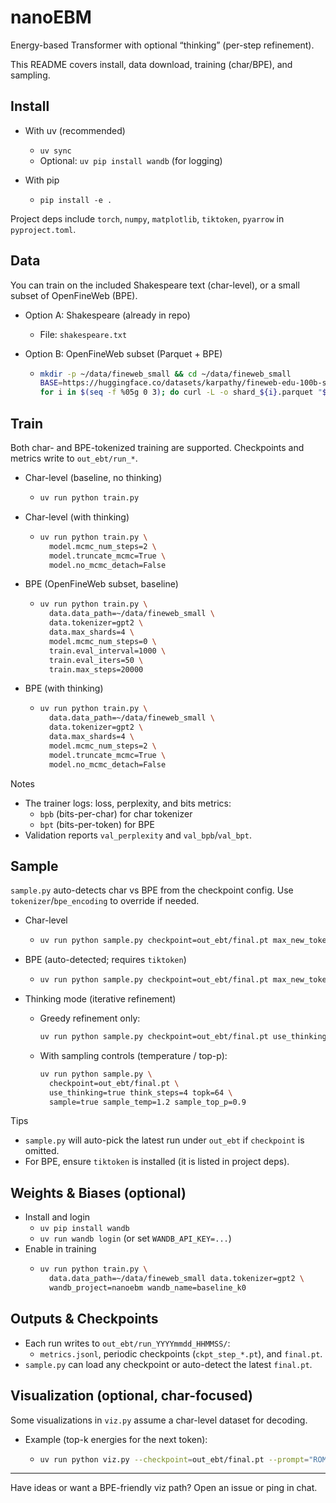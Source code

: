 # nanoEBM

Energy-based Transformer with optional “thinking” (per-step refinement).

This README covers install, data download, training (char/BPE), and sampling.

## Install

- With uv (recommended)
  - `uv sync`
  - Optional: `uv pip install wandb` (for logging)

- With pip
  - `pip install -e .`

Project deps include `torch`, `numpy`, `matplotlib`, `tiktoken`, `pyarrow` in `pyproject.toml`.

## Data

You can train on the included Shakespeare text (char-level), or a small subset of OpenFineWeb (BPE).

- Option A: Shakespeare (already in repo)
  - File: `shakespeare.txt`

- Option B: OpenFineWeb subset (Parquet + BPE)
  - ```bash
    mkdir -p ~/data/fineweb_small && cd ~/data/fineweb_small
    BASE=https://huggingface.co/datasets/karpathy/fineweb-edu-100b-shuffle/resolve/main
    for i in $(seq -f %05g 0 3); do curl -L -o shard_${i}.parquet "$BASE/shard_${i}.parquet"; done
    ```

## Train

Both char- and BPE-tokenized training are supported. Checkpoints and metrics write to `out_ebt/run_*`.

- Char-level (baseline, no thinking)
  - ```bash
    uv run python train.py 
    ```

- Char-level (with thinking)
  - ```bash
    uv run python train.py \
      model.mcmc_num_steps=2 \
      model.truncate_mcmc=True \
      model.no_mcmc_detach=False
    ```

- BPE (OpenFineWeb subset, baseline)
  - ```bash
    uv run python train.py \
      data.data_path=~/data/fineweb_small \
      data.tokenizer=gpt2 \
      data.max_shards=4 \
      model.mcmc_num_steps=0 \
      train.eval_interval=1000 \
      train.eval_iters=50 \
      train.max_steps=20000
    ```

- BPE (with thinking)
  - ```bash
    uv run python train.py \
      data.data_path=~/data/fineweb_small \
      data.tokenizer=gpt2 \
      data.max_shards=4 \
      model.mcmc_num_steps=2 \
      model.truncate_mcmc=True \
      model.no_mcmc_detach=False
    ```

Notes
- The trainer logs: loss, perplexity, and bits metrics:
  - `bpb` (bits-per-char) for char tokenizer
  - `bpt` (bits-per-token) for BPE
- Validation reports `val_perplexity` and `val_bpb`/`val_bpt`.

## Sample

`sample.py` auto-detects char vs BPE from the checkpoint config. Use `tokenizer`/`bpe_encoding` to override if needed.

- Char-level
  - ```bash
    uv run python sample.py checkpoint=out_ebt/final.pt max_new_tokens=300 prompt="HAMLET:"
    ```

- BPE (auto-detected; requires `tiktoken`)
  - ```bash
    uv run python sample.py checkpoint=out_ebt/final.pt max_new_tokens=128 prompt="The future of AI is"
    ```

- Thinking mode (iterative refinement)
  - Greedy refinement only:
    ```bash
    uv run python sample.py checkpoint=out_ebt/final.pt use_thinking=true think_steps=4 topk=64
    ```
  - With sampling controls (temperature / top-p):
    ```bash
    uv run python sample.py \
      checkpoint=out_ebt/final.pt \
      use_thinking=true think_steps=4 topk=64 \
      sample=true sample_temp=1.2 sample_top_p=0.9
    ```

Tips
- `sample.py` will auto-pick the latest run under `out_ebt` if `checkpoint` is omitted.
- For BPE, ensure `tiktoken` is installed (it is listed in project deps).

## Weights & Biases (optional)

- Install and login
  - `uv pip install wandb`
  - `uv run wandb login`  (or set `WANDB_API_KEY=...`)
- Enable in training
  - ```bash
    uv run python train.py \
      data.data_path=~/data/fineweb_small data.tokenizer=gpt2 \
      wandb_project=nanoebm wandb_name=baseline_k0
    ```

## Outputs & Checkpoints

- Each run writes to `out_ebt/run_YYYYmmdd_HHMMSS/`:
  - `metrics.jsonl`, periodic checkpoints (`ckpt_step_*.pt`), and `final.pt`.
- `sample.py` can load any checkpoint or auto-detect the latest `final.pt`.

## Visualization (optional, char-focused)

Some visualizations in `viz.py` assume a char-level dataset for decoding.

- Example (top-k energies for the next token):
  - ```bash
    uv run python viz.py --checkpoint=out_ebt/final.pt --prompt="ROMEO:" --topk=20
    ```

---

Have ideas or want a BPE-friendly viz path? Open an issue or ping in chat.
